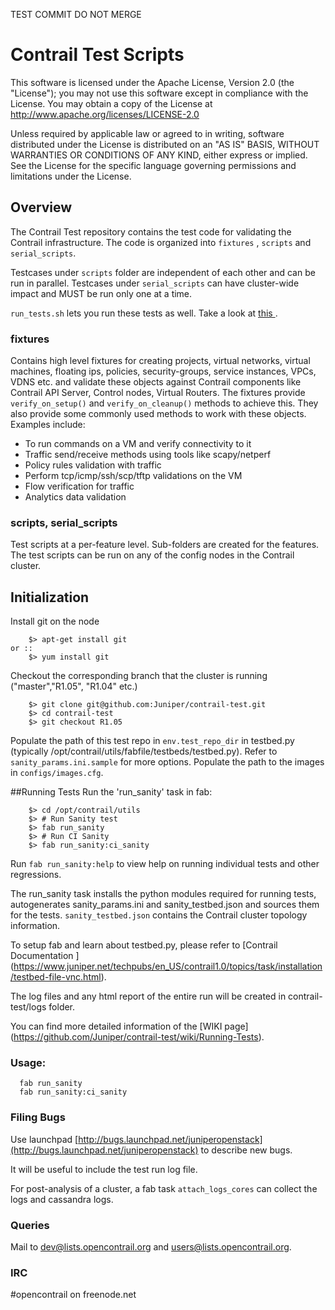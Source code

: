 TEST COMMIT DO NOT MERGE
# Contrail Test Scripts

This software is licensed under the Apache License, Version 2.0 (the "License");
you may not use this software except in compliance with the License.
You may obtain a copy of the License at http://www.apache.org/licenses/LICENSE-2.0

Unless required by applicable law or agreed to in writing, software
distributed under the License is distributed on an "AS IS" BASIS,
WITHOUT WARRANTIES OR CONDITIONS OF ANY KIND, either express or implied.
See the License for the specific language governing permissions and
limitations under the License.

## Overview

The Contrail Test repository contains the test code for validating the Contrail infrastructure.
The code is organized into ``fixtures`` , ``scripts`` and ``serial_scripts``.

Testcases under ``scripts`` folder are independent of each other and can be run in parallel.
Testcases under ``serial_scripts`` can have cluster-wide impact and MUST be run only one at a time.

``run_tests.sh`` lets you run these tests as well. Take a look at [ this ](https://github.com/Juniper/contrail-test/wiki/Running-Tests).

### fixtures

Contains high level fixtures for creating projects, virtual networks, virtual machines, floating ips, policies, security-groups, service instances, VPCs, VDNS etc. and validate these objects against Contrail components like Contrail API Server, Control nodes, Virtual Routers. 
The fixtures provide ``verify_on_setup()`` and ``verify_on_cleanup()`` methods to achieve this. They also provide some commonly used methods to work with these objects. 
Examples include:
- To run commands on a VM and verify connectivity to it
- Traffic send/receive methods using tools like scapy/netperf 
- Policy rules validation with traffic 
- Perform tcp/icmp/ssh/scp/tftp validations on the VM
- Flow verification for traffic
- Analytics data validation

### scripts, serial_scripts

Test scripts at a per-feature level. Sub-folders are created for the features. 
The test scripts can be run on any of the config nodes in the Contrail cluster.  

## Initialization
Install git on the node
```
    $> apt-get install git 
or ::
    $> yum install git
```
Checkout the corresponding branch that the cluster is running ("master","R1.05", "R1.04" etc.)
```
    $> git clone git@github.com:Juniper/contrail-test.git
    $> cd contrail-test
    $> git checkout R1.05
```
Populate the path of this test repo in ``env.test_repo_dir`` in testbed.py (typically /opt/contrail/utils/fabfile/testbeds/testbed.py).
Refer to ``sanity_params.ini.sample`` for more options.
Populate the path to the images in ``configs/images.cfg``.

##Running Tests
Run the 'run_sanity' task in fab:
```
    $> cd /opt/contrail/utils
    $> # Run Sanity test
    $> fab run_sanity
    $> # Run CI Sanity
    $> fab run_sanity:ci_sanity

```
Run ``fab run_sanity:help`` to view help on running individual tests and other regressions.

The run_sanity task installs the python modules required for running tests, autogenerates sanity_params.ini and sanity_testbed.json and sources them for the tests. 
``sanity_testbed.json`` contains the Contrail cluster topology information.

To setup fab and learn about testbed.py, please refer to [Contrail Documentation ] (https://www.juniper.net/techpubs/en_US/contrail1.0/topics/task/installation/testbed-file-vnc.html).

The log files and any html report of the entire run will be created in contrail-test/logs folder.

You can find more detailed information of the [WIKI page] (https://github.com/Juniper/contrail-test/wiki/Running-Tests).

### Usage:
```
  fab run_sanity
  fab run_sanity:ci_sanity
```

### Filing Bugs
Use launchpad [http://bugs.launchpad.net/juniperopenstack](http://bugs.launchpad.net/juniperopenstack) to describe new bugs.

It will be useful to include the test run log file. 

For post-analysis of a cluster, a fab task ``attach_logs_cores`` can collect the logs and cassandra logs.

### Queries
Mail to
dev@lists.opencontrail.org and
users@lists.opencontrail.org.
### IRC 
\#opencontrail on freenode.net
